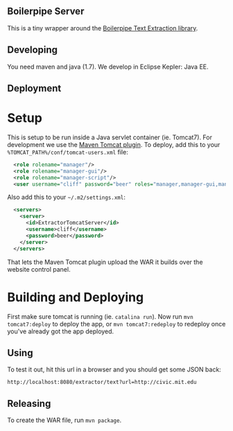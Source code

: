 Boilerpipe Server
-----------------

This is a tiny wrapper around the [Boilerpipe Text Extraction library](https://code.google.com/p/boilerpipe/).

Developing
----------

You need maven and java (1.7).  We develop in Eclipse Kepler: Java EE.

Deployment
----------

# Setup

This is setup to be run inside a Java servlet container (ie. Tomcat7).  For development 
we use the [Maven Tomcat plugin](http://tomcat.apache.org/maven-plugin.html).  To deploy, 
add this to your `%TOMCAT_PATH%/conf/tomcat-users.xml` file:
```xml
  <role rolename="manager"/>
  <role rolename="manager-gui"/>
  <role rolename="manager-script"/>
  <user username="cliff" password="beer" roles="manager,manager-gui,manager-script"/>
```
Also add this to your `~/.m2/settings.xml`:
```xml
  <servers>
    <server>
	  <id>ExtractorTomcatServer</id>
      <username>cliff</username>
      <password>beer</password>
    </server>
  </servers>
```
That lets the Maven Tomcat plugin upload the WAR it builds over the website control panel.

# Building and Deploying

First make sure tomcat is running (ie. `catalina run`). Now run `mvn tomcat7:deploy` 
to deploy the app, or `mvn tomcat7:redeploy` to redeploy once you've already got 
the app deployed.

Using
-----

To test it out, hit this url in a browser and you should get some JSON back:

```
http://localhost:8080/extractor/text?url=http://civic.mit.edu
```

Releasing
---------

To create the WAR file, run `mvn package`.
